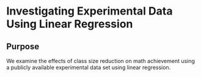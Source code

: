 # Investigating Experimental Data Using Linear Regression

## Purpose
We examine the effects of class size reduction on math achievement using a publicly available experimental data set using linear regression.

